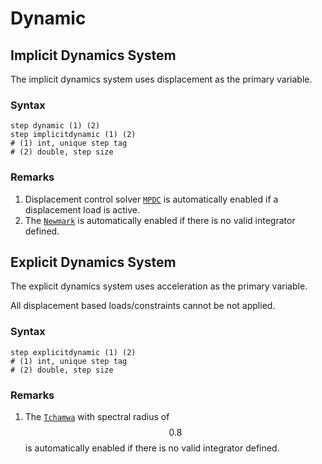 # Dynamic

## Implicit Dynamics System

The implicit dynamics system uses displacement as the primary variable.

### Syntax

```
step dynamic (1) (2)
step implicitdynamic (1) (2)
# (1) int, unique step tag
# (2) double, step size
```

### Remarks

1. Displacement control solver [`MPDC`](../Solver/MPDC.md) is automatically enabled if a displacement load is active.
2. The [`Newmark`](../Integrator/Implicit/Newmark/Newmark.md) is automatically enabled if there is no valid integrator defined.

## Explicit Dynamics System

The explicit dynamics system uses acceleration as the primary variable.

All displacement based loads/constraints cannot be not applied.

### Syntax

```
step explicitdynamic (1) (2)
# (1) int, unique step tag
# (2) double, step size
```

### Remarks

1. The [`Tchamwa`](../Integrator/Explicit/Tchamwa.md) with spectral radius of $$0.8$$ is automatically enabled if there is no
   valid integrator defined.
